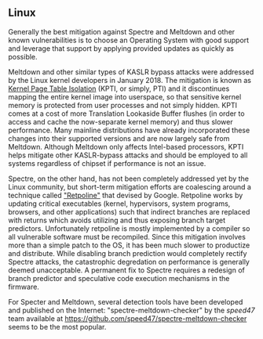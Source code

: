 ## Linux
Generally the best mitigation against Spectre and Meltdown and other 
known vulnerabilities is to choose an Operating System with good 
support and leverage that support by applying provided updates as quickly as possible.

Meltdown and other similar types of KASLR bypass attacks were addressed by the Linux 
kernel developers in January 2018.
The mitigation is known as 
[Kernel Page Table Isolation](https://en.wikipedia.org/wiki/Kernel_page-table_isolation) 
(KPTI, or simply, PTI) and it discontinues mapping the entire
kernel image into userspace, so that sensitive kernel memory is protected from 
user processes and not simply hidden.
KPTI comes at a cost of more Translation Lookaside Buffer flushes (in 
order to access and cache the now-separate kernel memory) and thus 
slower performance.
Many mainline distributions have already incorporated these changes into their 
supported versions and are now largely safe from Meltdown.
Although Meltdown only affects Intel-based processors, KPTI helps 
mitigate other KASLR-bypass attacks and should be employed to all systems regardless of chipset if 
performance is not an issue.

Spectre, on the other hand, has not been completely addressed yet by the Linux community,
but short-term mitigation efforts are coalescing around a technique called 
["Retpoline"](https://support.google.com/faqs/answer/7625886) that devised by Google.
Retpoline works by updating critical executables (kernel, hypervisors, 
system programs, browsers, and other applications) such that indirect 
branches are replaced with returns which avoids utilizing and thus exposing branch target predictors.
Unfortunately retpoline is mostly implemented by a compiler so all vulnerable software must be recompiled.
Since this mitigation involves more than a simple patch to the OS, it has been much slower to productize and distribute.
While disabling branch prediction would completely rectify Spectre attacks, the catastrophic degredation on performance is generally deemed unacceptable.
A permanent fix to Spectre requires a redesign of branch predictor and speculative code execution mechanisms in the firmware.

For Specter and Meltdown, several detection tools have been developed and published on the Internet:
"spectre-meltdown-checker" by the _speed47_ team available at https://github.com/speed47/spectre-meltdown-checker
seems to be the most popular.
